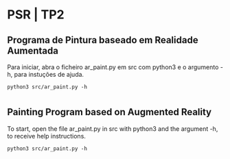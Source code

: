# PSR | TP2


## Programa de Pintura baseado em Realidade Aumentada
Para iniciar, abra o ficheiro ar_paint.py em src com python3 e o argumento -h, para instuções de ajuda.

    python3 src/ar_paint.py -h
    
#
## Painting Program based on Augmented Reality
To start, open the file ar_paint.py in src with python3 and the argument -h, to receive help instructions.

    python3 src/ar_paint.py -h

